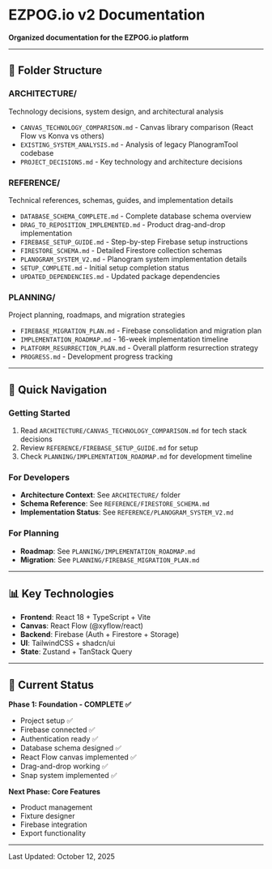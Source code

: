 # EZPOG.io v2 Documentation

**Organized documentation for the EZPOG.io platform**

---

## 📁 Folder Structure

### **ARCHITECTURE/**
Technology decisions, system design, and architectural analysis
- `CANVAS_TECHNOLOGY_COMPARISON.md` - Canvas library comparison (React Flow vs Konva vs others)
- `EXISTING_SYSTEM_ANALYSIS.md` - Analysis of legacy PlanogramTool codebase
- `PROJECT_DECISIONS.md` - Key technology and architecture decisions

### **REFERENCE/**
Technical references, schemas, guides, and implementation details
- `DATABASE_SCHEMA_COMPLETE.md` - Complete database schema overview
- `DRAG_TO_REPOSITION_IMPLEMENTED.md` - Product drag-and-drop implementation
- `FIREBASE_SETUP_GUIDE.md` - Step-by-step Firebase setup instructions
- `FIRESTORE_SCHEMA.md` - Detailed Firestore collection schemas
- `PLANOGRAM_SYSTEM_V2.md` - Planogram system implementation details
- `SETUP_COMPLETE.md` - Initial setup completion status
- `UPDATED_DEPENDENCIES.md` - Updated package dependencies

### **PLANNING/**
Project planning, roadmaps, and migration strategies
- `FIREBASE_MIGRATION_PLAN.md` - Firebase consolidation and migration plan
- `IMPLEMENTATION_ROADMAP.md` - 16-week implementation timeline
- `PLATFORM_RESURRECTION_PLAN.md` - Overall platform resurrection strategy
- `PROGRESS.md` - Development progress tracking

---

## 🎯 Quick Navigation

### Getting Started
1. Read `ARCHITECTURE/CANVAS_TECHNOLOGY_COMPARISON.md` for tech stack decisions
2. Review `REFERENCE/FIREBASE_SETUP_GUIDE.md` for setup
3. Check `PLANNING/IMPLEMENTATION_ROADMAP.md` for development timeline

### For Developers
- **Architecture Context**: See `ARCHITECTURE/` folder
- **Schema Reference**: See `REFERENCE/FIRESTORE_SCHEMA.md`
- **Implementation Status**: See `REFERENCE/PLANOGRAM_SYSTEM_V2.md`

### For Planning
- **Roadmap**: See `PLANNING/IMPLEMENTATION_ROADMAP.md`
- **Migration**: See `PLANNING/FIREBASE_MIGRATION_PLAN.md`

---

## 📊 Key Technologies

- **Frontend**: React 18 + TypeScript + Vite
- **Canvas**: React Flow (@xyflow/react)
- **Backend**: Firebase (Auth + Firestore + Storage)
- **UI**: TailwindCSS + shadcn/ui
- **State**: Zustand + TanStack Query

---

## 🚀 Current Status

**Phase 1: Foundation - COMPLETE ✅**
- Project setup ✅
- Firebase connected ✅
- Authentication ready ✅
- Database schema designed ✅
- React Flow canvas implemented ✅
- Drag-and-drop working ✅
- Snap system implemented ✅

**Next Phase: Core Features**
- Product management
- Fixture designer
- Firebase integration
- Export functionality

---

Last Updated: October 12, 2025
